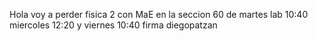 Hola
voy a perder fisica 2 con MaE en la seccion 60 de martes lab 10:40 miercoles 12:20 y viernes 10:40
firma diegopatzan